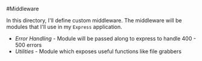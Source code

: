 #Middleware

In this directory, I'll define custom middleware.  The middleware will be modules that I'll use in my `Express` application.

- *Error Handling* - Module will be passed along to express to handle 400 - 500 errors
- *Utilities* - Module which exposes useful functions like file grabbers